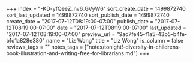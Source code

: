 +++
index = "-KD-yfQeeZ_nv6_GVyW6"
sort_create_date = 1499872740
sort_last_updated = 1499872740
sort_publish_date = 1499872740
create_date = "2017-07-12T08:19:00-07:00"
publish_date = "2017-07-12T08:19:00-07:00"
date = "2017-07-12T08:19:00-07:00"
last_updated = "2017-07-12T08:19:00-07:00"
preview_url = "9ad7fe45-f1a5-43b5-b4fe-b1d1a828e380"
name = "Liz Wong"
title = "Liz Wong"
is_column = false
reviews_tags = ""
notes_tags = ["notes/tonight!-diversity-in-childrens-book-illustration-and-writing-free-for-librarians.md"]
+++


